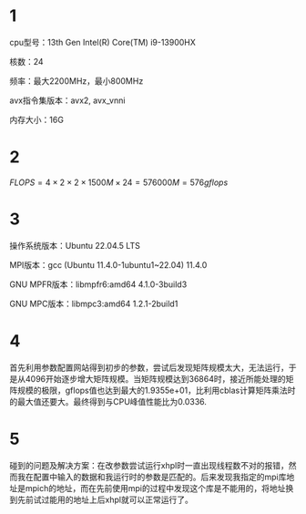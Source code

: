 # 1

cpu型号：13th Gen Intel(R) Core(TM) i9-13900HX

核数：24

频率：最大2200MHz，最小800MHz

avx指令集版本：avx2, avx_vnni

内存大小：16G

# 2

$FLOPS=4\times 2\times 2\times 1500M\times 24=576000M=576gflops$

# 3

操作系统版本：Ubuntu 22.04.5 LTS

MPI版本：gcc (Ubuntu 11.4.0-1ubuntu1~22.04) 11.4.0

GNU MPFR版本：libmpfr6:amd64 4.1.0-3build3

GNU MPC版本：libmpc3:amd64 1.2.1-2build1

# 4

首先利用参数配置网站得到初步的参数，尝试后发现矩阵规模太大，无法运行，于是从4096开始逐步增大矩阵规模。当矩阵规模达到36864时，接近所能处理的矩阵规模的极限，gflops值也达到最大的1.9355e+01，比利用cblas计算矩阵乘法时的最大值还要大。最终得到与CPU峰值性能比为0.0336.

# 5

碰到的问题及解决方案：在改参数尝试运行xhpl时一直出现线程数不对的报错，然而我在配置中输入的数据和我运行时的参数是匹配的。后来发现我指定的mpi库地址是mpich的地址，而在先前使用mpi的过程中发现这个库是不能用的，将地址换到先前试过能用的地址上后xhpl就可以正常运行了。